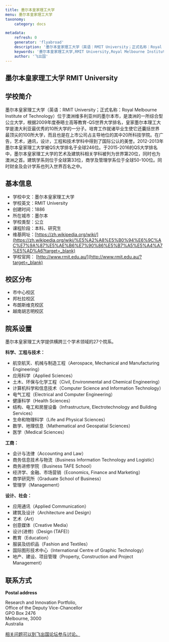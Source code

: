 ```yaml
---
title: 墨尔本皇家理工大学
menu: 墨尔本皇家理工大学
taxonomy:
    category: docs

metadata:
    refresh: 0
    generator: 'flyabroad'
    description: '墨尔本皇家理工大学（英语：RMIT University；正式名称：Royal Melbourne Institute of Technology）位于澳洲维多利亚州的墨尔本市，是澳洲的一所综合型公立大学，根据2009年度泰晤士高等教育-QS世界大学排名，皇家墨尔本理工大学是澳大利亚最优秀的10所大学的一分子。培育工作就诸毕业生使它还囊括世界最顶尖的100所大学，而且也是在上市公司占主导地位的其中20所科技学院。在广告，艺术，通讯，设计，工程​​和技术学科中得到了国际公认的美誉。2012-2013年墨尔本皇家理工大学被QS大学排名于全球246位。于2015-2016的QS大学排名中，墨尔本皇家理工大学的艺术及建筑科相关学科被列为世界第20位，同时也为澳洲之首。建筑学系则位于全球第33位，商学及管理学系位于全球50-100位。同时财金及会计学系也列入世界百名之中。'
    keywords: '墨尔本皇家理工大学,RMIT University,Royal Melbourne Institute of Technology'
    author: '飞出国'
---
```


## 墨尔本皇家理工大学 RMIT University ##

## 学校简介 ##

墨尔本皇家理工大学（英语：RMIT University；正式名称：Royal Melbourne Institute of Technology）位于澳洲维多利亚州的墨尔本市，是澳洲的一所综合型公立大学，根据2009年度泰晤士高等教育-QS世界大学排名，皇家墨尔本理工大学是澳大利亚最优秀的10所大学的一分子。培育工作就诸毕业生使它还囊括世界最顶尖的100所大学，而且也是在上市公司占主导地位的其中20所科技学院。在广告，艺术，通讯，设计，工程​​和技术学科中得到了国际公认的美誉。2012-2013年墨尔本皇家理工大学被QS大学排名于全球246位。于2015-2016的QS大学排名中，墨尔本皇家理工大学的艺术及建筑科相关学科被列为世界第20位，同时也为澳洲之首。建筑学系则位于全球第33位，商学及管理学系位于全球50-100位。同时财金及会计学系也列入世界百名之中。

## 基本信息 ##

- 学校中文：墨尔本皇家理工大学  
- 学校英文：RMIT University  
- 创建时间：1886 
- 所在城市：墨尔本  
- 学校类型：公立   
- 课程阶段：本科、研究生  
- 维基网址：[https://zh.wikipedia.org/wiki/](https://zh.wikipedia.org/wiki/%E5%A2%A8%E5%B0%94%E6%9C%AC%E7%9A%87%E5%AE%B6%E7%90%86%E5%B7%A5%E5%A4%A7%E5%AD%A6?target=_blank)   
- 学校官网： [http://www.rmit.edu.au/](http://www.rmit.edu.au/?target=_blank)

## 校区分布 ##

- 市中心校区
- 邦杜拉校区
- 布朗斯维克校区
- 越南胡志明校区

## 院系设置 ##

墨尔本皇家理工大学提供横跨三个学术领域的27个院系。

**科学、工程与技术：**
 
- 航空航天、机械与制造工程（Aerospace, Mechanical and Manufacturing Engineering）
- 应用科学（Applied Sciences）
- 土木、环保与化学工程（Civil, Environmental and Chemical Engineering）
- 计算机科学和信息技术（Computer Science and Information Technology）
- 电气工程（Electrical and Computer Engineering）
- 健康科学（Health Sciences）
- 结构、电工和房屋设备（Infrastructure, Electrotechnology and Building Services）
- 生命和物理科学（Life and Physical Sciences）
- 数学、地理信息（Mathematical and Geospatial Sciences）
- 医学（Medical Sciences）

**工商：**

- 会计与法律（Accounting and Law）
- 商务信息技术与物流（Business Information Technology and Logistic）
- 商务进修学院（Business TAFE School）
- 经济学、金融、市场营销（Economics, Finance and Marketing）
- 商学研究所（Graduate School of Business）
- 管理学（Management）

**设计、社会：**

- 应用通讯（Applied Communication）
- 建筑及设计（Architecture and Design）
- 艺术（Art）
- 创意媒体（Creative Media）
- 设计(进修)（Design (TAFE)）
- 教育（Education）
- 服装及纺织品（Fashion and Textiles）
- 国际图形技术中心（International Centre of Graphic Technology）
- 地产、建设、项目管理（Property, Construction and Project Management）

## 联系方式 ##

**Postal address**

Research and Innovation Portfolio,  
Office of the Deputy Vice-Chancellor  
GPO Box 2476  
Melbourne, 3000  
Australia


[相关问题可以到飞出国论坛参与讨论。](http://bbs.fcgvisa.com/t/17193?target=_blank)